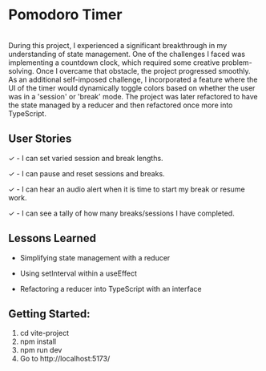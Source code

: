 # Pomodoro Timer
<br>
During this project, I experienced a significant breakthrough in my understanding of state management. One of the challenges I faced was implementing a countdown clock, which required some creative problem-solving. Once I overcame that obstacle, the project progressed smoothly. As an additional self-imposed challenge, I incorporated a feature where the UI of the timer would dynamically toggle colors based on whether the user was in a 'session' or 'break' mode.
The project was later refactored to have the state managed by a reducer and then refactored once more into TypeScript. 

## User Stories
&check; - I can set varied session and break lengths.

&check; - I can pause and reset sessions and breaks.

&check; - I can hear an audio alert when it is time to start my break or resume work.

&check; - I can see a tally of how many breaks/sessions I have completed.

## Lessons Learned
- Simplifying state management with a reducer

- Using setInterval within a useEffect

- Refactoring a reducer into TypeScript with an interface

## Getting Started:

1.  cd vite-project
2.  npm install
3.  npm run dev
4.  Go to http://localhost:5173/




